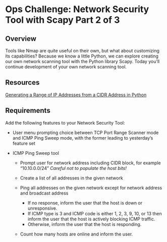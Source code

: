 # Ops Challenge: Network Security Tool with Scapy Part 2 of 3

## Overview

Tools like Nmap are quite useful on their own, but what about customizing its capabilities? Because we know a little Python, we can explore creating our own network scanning tool with the Python library Scapy. Today you’ll continue development of your own network scanning tool.

## Resources

[Generating a Range of IP Addresses from a CIDR Address in Python](http://infinityquest.com/python-tutorials/generating-a-range-of-ip-addresses-from-a-cidr-address-in-python/)

## Requirements

Add the following features to your Network Security Tool:

* User menu prompting choice between TCP Port Range Scanner mode and ICMP Ping Sweep mode, with the former leading to yesterday’s feature set

* ICMP Ping Sweep tool
  * Prompt user for network address including CIDR block, for example “10.10.0.0/24”
    *Careful not to populate the host bits!*

  * Create a list of all addresses in the given network

  * Ping all addresses on the given network except for network address and broadcast address
    * If no response, inform the user that the host is down or unresponsive.
    * If ICMP type is 3 and ICMP code is either 1, 2, 3, 9, 10, or 13 then inform the user that the host is actively blocking ICMP traffic.
    * Otherwise, inform the user that the host is responding.

  * Count how many hosts are online and inform the user.
